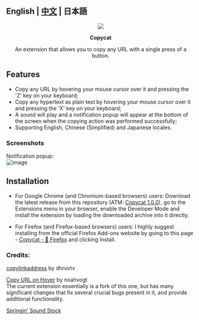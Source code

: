 ## English | [中文](https://github.com/makipom/copycat/blob/main/README_zhCN.MD) | 日本語

<p align="center"> <img src="https://github.com/user-attachments/assets/ea7710eb-d50b-4257-be73-238703ed7a11"> </p>
<p align="center"> <b> Copycat </b> </p>
<p align="center"> An extension that allows you to copy any URL with a single press of a button. </p>

## Features
* Copy any URL by hovering your mouse cursor over it and pressing the 'Z' key on your keyboard;
* Copy any hypertext as plain text by hovering your mouse cursor over it and pressing the 'X' key on your keyboard;
* A sound will play and a notification popup will appear at the bottom of the screen when the copying action was performed successfully;
* Supporting English, Chinese (Simplified) and Japanese locales.

### Screenshots

Notification popup:        
![image](https://github.com/user-attachments/assets/75aab3ad-5089-48a0-a622-e3122162ad30)

## Installation
* For Google Chrome (and Chromium-based browsers) users: Download the latest release from this repository (ATM: [Copycat 1.0.0](https://github.com/makipom/copycat/releases/latest)), go to the Extensions menu in your browser, enable the Developer Mode and install the extension by loading the downloaded archive into it directly.

* For Firefox (and Firefox-based browsers) users: I highly suggest installing from the official Firefox Add-ons website by going to this page - [Copycat - 🦊 Firefox](https://addons.mozilla.org/ja/firefox/addon/copy_cat/) and clicking Install.

### Credits:
[copylinkaddress](https://github.com/dhruvtv/copylinkaddress) by dhruvtv

[Copy URL on Hover](https://github.com/noahvogt/copy-url-on-hover) by noahvogt      
The current extension essentially is a fork of this one, but has many significant changes that fix several crucial bugs present in it, and provide additional functionality.

[Springin’ Sound Stock](https://www.springin.org/sound-stock/)
